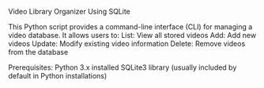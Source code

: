 Video Library Organizer Using SQLite

This Python script provides a command-line interface (CLI) for managing a video database. It allows users to:
  List: View all stored videos
  Add: Add new videos
  Update: Modify existing video information
  Delete: Remove videos from the database

Prerequisites:
  Python 3.x installed
  SQLite3 library (usually included by default in Python installations)
